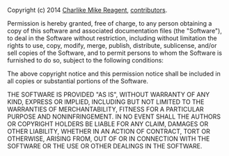 Copyright (c) 2014 [Charlike Mike Reagent][author-website], [contributors](https://github.com/tunnckoCore/native-or-another/graphs/contributors).  

Permission is hereby granted, free of charge, to any person
obtaining a copy of this software and associated documentation
files (the "Software"), to deal in the Software without
restriction, including without limitation the rights to use,
copy, modify, merge, publish, distribute, sublicense, and/or sell
copies of the Software, and to permit persons to whom the
Software is furnished to do so, subject to the following
conditions:

The above copyright notice and this permission notice shall be
included in all copies or substantial portions of the Software.

THE SOFTWARE IS PROVIDED "AS IS", WITHOUT WARRANTY OF ANY KIND,
EXPRESS OR IMPLIED, INCLUDING BUT NOT LIMITED TO THE WARRANTIES
OF MERCHANTABILITY, FITNESS FOR A PARTICULAR PURPOSE AND
NONINFRINGEMENT. IN NO EVENT SHALL THE AUTHORS OR COPYRIGHT
HOLDERS BE LIABLE FOR ANY CLAIM, DAMAGES OR OTHER LIABILITY,
WHETHER IN AN ACTION OF CONTRACT, TORT OR OTHERWISE, ARISING
FROM, OUT OF OR IN CONNECTION WITH THE SOFTWARE OR THE USE OR
OTHER DEALINGS IN THE SOFTWARE.



[npmjs-url]: http://npm.im/native-or-another
[npmjs-shields]: http://img.shields.io/npm/v/native-or-another.svg
[npmjs-install]: https://nodei.co/npm/native-or-another.svg?mini=true

[coveralls-url]: https://coveralls.io/r/tunnckoCore/native-or-another?branch=master
[coveralls-shields]: https://img.shields.io/coveralls/tunnckoCore/native-or-another.svg

[license-url]: https://github.com/tunnckoCore/native-or-another/blob/master/license.md
[license-img]: http://img.shields.io/badge/license-MIT-blue.svg

[travis-url]: https://travis-ci.org/tunnckoCore/native-or-another
[travis-img]: https://travis-ci.org/tunnckoCore/native-or-another.svg?branch=master

[depstat-url]: https://david-dm.org/tunnckoCore/native-or-another
[depstat-img]: https://david-dm.org/tunnckoCore/native-or-another.svg

[author-gittip-img]: http://img.shields.io/gittip/tunnckoCore.svg
[author-gittip]: https://www.gittip.com/tunnckoCore
[author-github]: https://github.com/tunnckoCore
[author-twitter]: https://twitter.com/tunnckoCore

[author-website]: http://www.whistle-bg.tk
[author-npmjs]: https://npmjs.org/~tunnckocore

[cobody-url]: https://github.com/tj/co-body
[mocha-url]: https://github.com/tj/mocha
[rawbody-url]: https://github.com/stream-utils/raw-body
[multer-url]: https://github.com/expressjs/multer
[express-url]: https://github.com/strongloop/express
[formidable-url]: https://github.com/felixge/node-formidable
[co-url]: https://github.com/tj/co
[extend-url]: https://github.com/justmoon/node-extend
[csp-report]: https://mathiasbynens.be/notes/csp-reports
